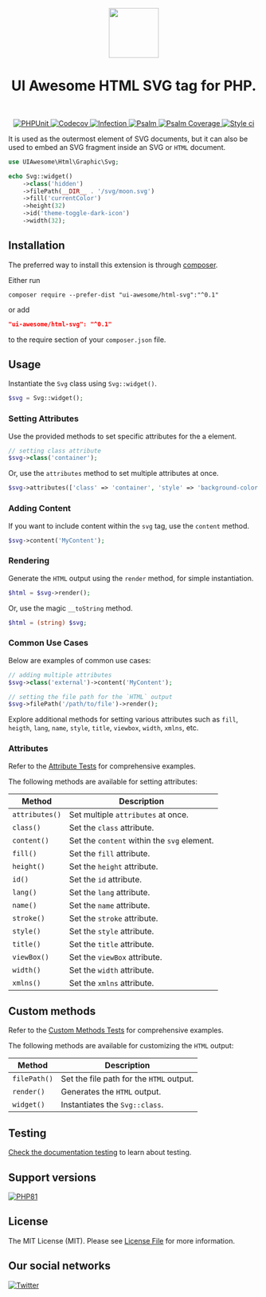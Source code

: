 <p align="center">
    <a href="https://github.com/ui-awesome/html-svg" target="_blank">
        <img src="https://avatars.githubusercontent.com/u/121752654?s=200&v=4" height="100px">
    </a>
    <h1 align="center">UI Awesome HTML SVG tag for PHP.</h1>
    <br>
</p>

<p align="center">
    <a href="https://github.com/ui-awesome/html-svg/actions/workflows/build.yml" target="_blank">
        <img src="https://github.com/ui-awesome/html-svg/actions/workflows/build.yml/badge.svg" alt="PHPUnit">
    </a>
    <a href="https://codecov.io/gh/ui-awesome/html-svg" target="_blank">
        <img src="https://codecov.io/gh/ui-awesome/html-svg/branch/main/graph/badge.svg?token=MF0XUGVLYC" alt="Codecov">
    </a>
    <a href="https://dashboard.stryker-mutator.io/reports/github.com/ui-awesome/html-svg/main" target="_blank">
        <img src="https://img.shields.io/endpoint?style=flat&url=https%3A%2F%2Fbadge-api.stryker-mutator.io%2Fgithub.com%2Fyii2-extensions%2Fasset-bootstrap5%2Fmain" alt="Infection">
    </a>
    <a href="https://github.com/ui-awesome/html-svg/actions/workflows/static.yml" target="_blank">
        <img src="https://github.com/ui-awesome/html-svg/actions/workflows/static.yml/badge.svg" alt="Psalm">
    </a>
    <a href="https://shepherd.dev/github/ui-awesome/html-svg" target="_blank">
        <img src="https://shepherd.dev/github/ui-awesome/html-svg/coverage.svg" alt="Psalm Coverage">
    </a>
    <a href="https://github.styleci.io/repos/494495136?branch=main" target="_blank">
        <img src="https://github.styleci.io/repos/494495136/shield?branch=main" alt="Style ci">
    </a>           
</p>

It is used as the outermost element of SVG documents, but it can also be used to embed an SVG fragment inside an SVG
or `HTML` document.


```php
use UIAwesome\Html\Graphic\Svg;

echo Svg::widget()
    ->class('hidden')
    ->filePath(__DIR__ . '/svg/moon.svg')
    ->fill('currentColor')
    ->height(32)
    ->id('theme-toggle-dark-icon')
    ->width(32);
```

## Installation

The preferred way to install this extension is through [composer](https://getcomposer.org/download/).

Either run

```shell
composer require --prefer-dist "ui-awesome/html-svg":"^0.1"
```

or add

```json
"ui-awesome/html-svg": "^0.1"
```

to the require section of your `composer.json` file. 

## Usage

Instantiate the `Svg` class using `Svg::widget()`.

```php
$svg = Svg::widget();
```

### Setting Attributes

Use the provided methods to set specific attributes for the a element.

```php
// setting class attribute
$svg->class('container');
```

Or, use the `attributes` method to set multiple attributes at once.

```php
$svg->attributes(['class' => 'container', 'style' => 'background-color: #eee;']);
```

### Adding Content

If you want to include content within the `svg` tag, use the `content` method.

```php
$svg->content('MyContent');
```

### Rendering

Generate the `HTML` output using the `render` method, for simple instantiation. 

```php
$html = $svg->render();
```

Or, use the magic `__toString` method.

```php
$html = (string) $svg;
```

### Common Use Cases

Below are examples of common use cases:

```php
// adding multiple attributes
$svg->class('external')->content('MyContent');

// setting the file path for the `HTML` output
$svg->filePath('/path/to/file')->render();
```

Explore additional methods for setting various attributes such as `fill`, `heigth`, `lang`, `name`, `style`, `title`,
`viewbox`, `width`, `xmlns`, etc.

### Attributes

Refer to the [Attribute Tests](https://github.com/ui-awesome/svg/blob/main/tests/AttributeTest.php) for comprehensive
examples.

The following methods are available for setting attributes:

| Method            | Description                                                                                      |
| ----------------- | ------------------------------------------------------------------------------------------------ |
| `attributes()`    | Set multiple `attributes` at once.                                                               |
| `class()`         | Set the `class` attribute.                                                                       |
| `content()`       | Set the `content` within the `svg` element.                                                      |
| `fill()`          | Set the `fill` attribute.                                                                        |
| `height()`        | Set the `height` attribute.                                                                      |
| `id()`            | Set the `id` attribute.                                                                          |
| `lang()`          | Set the `lang` attribute.                                                                        |
| `name()`          | Set the `name` attribute.                                                                        |
| `stroke()`        | Set the `stroke` attribute.                                                                      |
| `style()`         | Set the `style` attribute.                                                                       |
| `title()`         | Set the `title` attribute.                                                                       |
| `viewBox()`       | Set the `viewBox` attribute.                                                                     |
| `width()`         | Set the `width` attribute.                                                                       |
| `xmlns()`         | Set the `xmlns` attribute.                                                                       |

## Custom methods

Refer to the [Custom Methods Tests](https://github.com/ui-awesome/svg/blob/main/tests/CustomMethodTest.php) for 
comprehensive examples.

The following methods are available for customizing the `HTML` output:

| Method      | Description                                                                                            |
| ----------- | ------------------------------------------------------------------------------------------------------ |
| `filePath()`| Set the file path for the `HTML` output.                                                               |
| `render()`  | Generates the `HTML` output.                                                                           |
| `widget()`  | Instantiates the `Svg::class`.      

## Testing

[Check the documentation testing](docs/testing.md) to learn about testing.

## Support versions

[![PHP81](https://img.shields.io/badge/PHP-%3E%3D8.1-787CB5)](https://www.php.net/releases/8.1/en.php)

## License

The MIT License (MIT). Please see [License File](LICENSE) for more information.

## Our social networks

[![Twitter](https://img.shields.io/badge/twitter-follow-1DA1F2?logo=twitter&logoColor=1DA1F2&labelColor=555555?style=flat)](https://twitter.com/Terabytesoftw)
